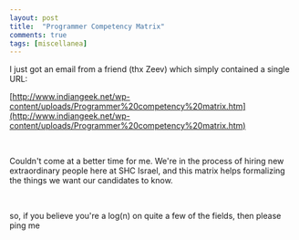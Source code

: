 ```yaml
---
layout: post
title:  "Programmer Competency Matrix"
comments: true
tags: [miscellanea]
---
```



I just got an email from a friend (thx Zeev) which simply contained a single URL:

[http://www.indiangeek.net/wp-content/uploads/Programmer%20competency%20matrix.htm](http://www.indiangeek.net/wp-content/uploads/Programmer%20competency%20matrix.htm)

&#160;

Couldn't come at a better time for me. We're in the process of hiring new extraordinary people here at SHC Israel, and this matrix helps formalizing the things we want our candidates to know. 

&#160;

so, if you believe you're a log(n) on quite a few of the fields, then please ping me

